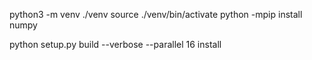 python3 -m venv ./venv
source ./venv/bin/activate
python -mpip install numpy

python setup.py build --verbose --parallel 16 install
